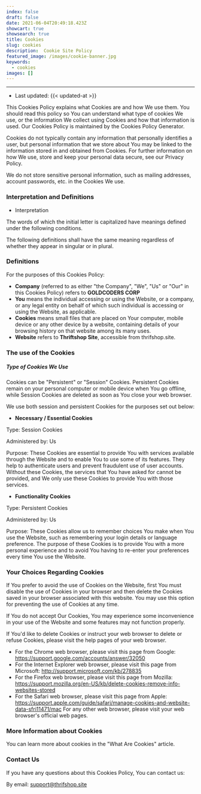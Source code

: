 ```yaml
---
index: false
draft: false
date: 2021-06-04T20:49:18.423Z
showcart: true
showsearch: true
title: Cookies
slug: cookies
description:  Cookie Site Policy
featured_image: /images/cookie-banner.jpg
keywords:
  - cookies
images: []
---
```

<hr>

- Last updated: {{< updated-at >}}

This Cookies Policy explains what Cookies are and how We use them. You should read this policy so You can understand what type of cookies We use, or the information We collect using Cookies and how that information is used. Our Cookies Policy is maintained by the Cookies Policy Generator.

Cookies do not typically contain any information that personally identifies a user, but personal information that we store about You may be linked to the information stored in and obtained from Cookies. For further information on how We use, store and keep your personal data secure, see our Privacy Policy.

We do not store sensitive personal information, such as mailing addresses, account passwords, etc. in the Cookies We use.

### Interpretation and Definitions
- Interpretation

The words of which the initial letter is capitalized have meanings defined under the following conditions.

The following definitions shall have the same meaning regardless of whether they appear in singular or in plural.

### Definitions

For the purposes of this Cookies Policy:

- **Company** (referred to as either "the Company", "We", "Us" or "Our" in this Cookies Policy) refers to **GOLDCODERS CORP**
- **You** means the individual accessing or using the Website, or a company, or any legal entity on behalf of which such individual is accessing or using the Website, as applicable.
- **Cookies** means small files that are placed on Your computer, mobile device or any other device by a website, containing details of your browsing history on that website among its many uses.
- **Website** refers to **Thriftshop Site**, accessible from thrifshop.site.
### The use of the Cookies

##### **Type of Cookies We Use**
Cookies can be "Persistent" or "Session" Cookies. Persistent Cookies remain on your personal computer or mobile device when You go offline, while Session Cookies are deleted as soon as You close your web browser.

We use both session and persistent Cookies for the purposes set out below:

- **Necessary / Essential Cookies**

Type: Session Cookies

Administered by: Us

Purpose: These Cookies are essential to provide You with services available through the Website and to enable You to use some of its features. They help to authenticate users and prevent fraudulent use of user accounts. Without these Cookies, the services that You have asked for cannot be provided, and We only use these Cookies to provide You with those services.

- **Functionality Cookies**

Type: Persistent Cookies

Administered by: Us

Purpose: These Cookies allow us to remember choices You make when You use the Website, such as remembering your login details or language preference. The purpose of these Cookies is to provide You with a more personal experience and to avoid You having to re-enter your preferences every time You use the Website.

### Your Choices Regarding Cookies
If You prefer to avoid the use of Cookies on the Website, first You must disable the use of Cookies in your browser and then delete the Cookies saved in your browser associated with this website. You may use this option for preventing the use of Cookies at any time.

If You do not accept Our Cookies, You may experience some inconvenience in your use of the Website and some features may not function properly.

If You'd like to delete Cookies or instruct your web browser to delete or refuse Cookies, please visit the help pages of your web browser.

- For the Chrome web browser, please visit this page from Google: https://support.google.com/accounts/answer/32050
- For the Internet Explorer web browser, please visit this page from Microsoft: http://support.microsoft.com/kb/278835
- For the Firefox web browser, please visit this page from Mozilla: https://support.mozilla.org/en-US/kb/delete-cookies-remove-info-websites-stored
- For the Safari web browser, please visit this page from Apple: https://support.apple.com/guide/safari/manage-cookies-and-website-data-sfri11471/mac
For any other web browser, please visit your web browser's official web pages.

### More Information about Cookies
You can learn more about cookies in the "What Are Cookies" article.

### Contact Us
If you have any questions about this Cookies Policy, You can contact us:

By email: support@thrifshop.site
